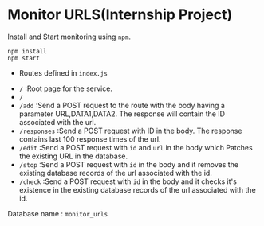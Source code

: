 # Monitor URLS(Internship Project)

Install and Start monitoring using `npm`.

```
npm install
npm start
```
* Routes defined in `index.js`

 - `/`          :Root page for the service.
 - `/`
 - `/add`       :Send a POST request to the route with the body having a parameter URL,DATA1,DATA2. The response will contain the ID associated with the url.
 - `/responses` :Send a POST request with ID in the body. The response contains last 100 response times of the url.
 - `/edit`      :Send a POST request with `id` and `url` in the body which Patches the existing URL in the database.
 - `/stop`      :Send a POST request with `id` in the body and it removes the existing database records of the url associated with the id.
 - `/check`     :Send a POST request with `id` in the body and it checks it's existence in the existing database records of the url associated with the id.

Database name : `monitor_urls`

